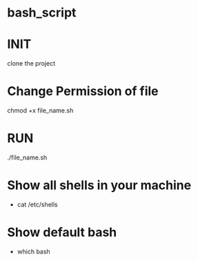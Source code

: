 # bash_script


# INIT
clone the project 

# Change Permission of file 
chmod +x file_name.sh

# RUN
./file_name.sh


# Show all shells in your machine
- cat /etc/shells 


# Show default bash
- which bash
